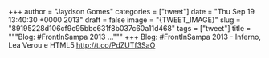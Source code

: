 
+++
author = "Jaydson Gomes"
categories = ["tweet"]
date = "Thu Sep 19 13:40:30 +0000 2013"
draft = false
image = "{TWEET_IMAGE}"
slug = "89195228d106cf9c95bbc631f8b037c60a11d468"
tags = ["tweet"]
title = """Blog: #FrontInSampa 2013 ..."""
+++
Blog: #FrontInSampa 2013 - Inferno, Lea Verou e HTML5 http://t.co/PdZUTf3SaO
